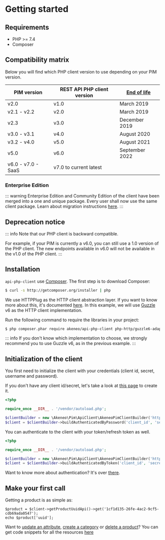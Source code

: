 # Getting started

## Requirements

* PHP >= 7.4
* Composer

## Compatibility matrix

Below you will find which PHP client version to use depending on your PIM version.

| PIM version | REST API PHP client version | [End of life](https://help.akeneo.com/pim/serenity/supported-versions-table.html) |
|-------------|-----------------------------|-----------------------------------------------------------------------------------|
| v2.0        | v1.0                        | March 2019                                                                        |
| v2.1 - v2.2 | v2.0                        | March 2019                                                                        |
| v2.3        | v3.0                        | December 2019                                                                     |
| v3.0 - v3.1 | v4.0                        | August 2020                                                                       |
| v3.2 - v4.0 | v5.0                        | August 2021                                                                       |
| v5.0        | v6.0                        | September 2022                                                                    |
| v6.0 - v7.0 - SaaS | v7.0 to current latest      |                                                                                   |

### Enterprise Edition

::: warning
Enterprise Edition and Community Edition of the client have been merged into a one and unique package.
Every user shall now use the same client package. Learn about migration instructions [here](https://github.com/akeneo/api-php-client-ee#warning-the-client-project-has-moved-warning).
:::

## Deprecation notice

::: info
Note that our PHP client is backward compatible.

For example, if your PIM is currently a v6.0, you can still use a 1.0 version of the PHP client.
The new endpoints available in v6.0 will not be available in the v1.0 of the PHP client.
:::


## Installation

`api-php-client` use [Composer](http://getcomposer.org).
The first step is to download Composer:

```bash
$ curl -s http://getcomposer.org/installer | php
```
We use HTTPPlug as the HTTP client abstraction layer. If you want to know more about this, it's documented [here](/php-client/http-client.html).
In this example, we will use [Guzzle](https://github.com/guzzle/guzzle) v6 as the HTTP client implementation.

Run the following command to require the libraries in your project:

```bash
$ php composer.phar require akeneo/api-php-client php-http/guzzle6-adapter:^2.0 http-interop/http-factory-guzzle:^1.0
```

::: info
If you don't know which implementation to choose, we strongly recommend you to use Guzzle v6, as in the previous example.
:::

## Initialization of the client

You first need to initialize the client with your credentials (client id, secret, username and password).

If you don't have any client id/secret, let's take a look at [this page](/documentation/authentication.html#client-idsecret-generation) to create it.

```php
<?php

require_once __DIR__ . '/vendor/autoload.php';

$clientBuilder = new \Akeneo\Pim\ApiClient\AkeneoPimClientBuilder('http://localhost/');
$client = $clientBuilder->buildAuthenticatedByPassword('client_id', 'secret', 'admin', 'admin');
```

You can authenticate to the client with your token/refresh token as well.
```php
<?php

require_once __DIR__ . '/vendor/autoload.php';

$clientBuilder = new \Akeneo\Pim\ApiClient\AkeneoPimClientBuilder('http://localhost/');
$client = $clientBuilder->buildAuthenticatedByToken('client_id', 'secret', 'token', 'refresh_token');
```

Want to know more about authentication? It's over [there](/php-client/authentication.html).

## Make your first call

Getting a product is as simple as:

```
$product = $client->getProductUuidApi()->get('1cf1d135-26fe-4ac2-9cf5-cdb69ada0547');
echo $product['uuid'];
```

Want to [update an attribute](/php-client/resources.html#upsert-an-attribute), [create a category](/php-client/resources.html#create-a-category) or [delete a product](/php-client/resources.html#delete-a-product)? You can get code snippets for all the resources [here](/php-client/resources.html)
